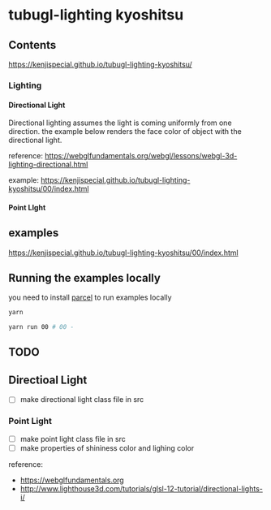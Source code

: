 # tubugl-lighting kyoshitsu

## Contents

https://kenjispecial.github.io/tubugl-lighting-kyoshitsu/

### Lighting

#### Directional Light

Directional lighting assumes the light is coming uniformly from one direction. the example below renders the face color of object with the directional light. 

reference: https://webglfundamentals.org/webgl/lessons/webgl-3d-lighting-directional.html

example: https://kenjispecial.github.io/tubugl-lighting-kyoshitsu/00/index.html

#### Point LIght





## examples

https://kenjispecial.github.io/tubugl-lighting-kyoshitsu/00/index.html

## Running the examples locally

you need to install [parcel](https://github.com/parcel-bundler/parcel) to run examples locally

```sh
yarn

yarn run 00 # 00 - 

```

## TODO

## Directioal Light

- [ ] make directional light class file in src


### Point Light
 
 - [ ] make point light class file in src
 - [ ] make properties of shininess color and lighing color  

reference:

- https://webglfundamentals.org
- http://www.lighthouse3d.com/tutorials/glsl-12-tutorial/directional-lights-i/
